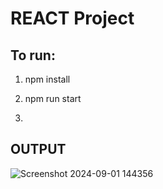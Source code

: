 # REACT Project 

## To run:
1. npm install
2. npm run start

3. 
## OUTPUT
![Screenshot 2024-09-01 144356](https://github.com/user-attachments/assets/5953e54c-1b9b-4327-b307-32875c3acb38)
